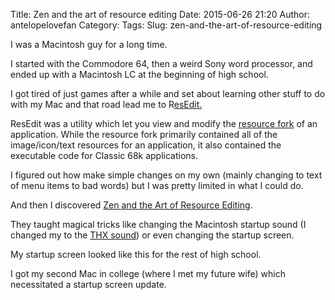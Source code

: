 Title: Zen and the art of resource editing
Date: 2015-06-26 21:20
Author: antelopelovefan
Category: 
Tags: 
Slug: zen-and-the-art-of-resource-editing

I was a Macintosh guy for a long time.

I started with the Commodore 64, then a weird Sony word processor, and ended up with a Macintosh LC at the beginning of high school.

I got tired of just games after a while and set about learning other stuff to do with my Mac  and that road lead me to R[esEdit.](https://en.wikipedia.org/wiki/ResEdit)

ResEdit was a utility which let you view and modify the [resource fork](https://en.wikipedia.org/?title=Resource_fork) of an application. While the resource fork primarily contained all of the image/icon/text resources for an application, it also contained the executable code for Classic 68k applications.

I figured out how make simple changes on my own (mainly changing to text of menu items to bad words) but I was pretty limited in what I could do.

And then I discovered [Zen and the Art of Resource Editing](http://www.amazon.com/Zen-Art-Resource-Editing-Resedit/dp/0938151754).

They taught magical tricks like changing the Macintosh startup sound (I changed my to the [THX sound](https://www.youtube.com/watch?v=FWkJ86JqlPA)) or even changing the startup screen.

My startup screen looked like this for the rest of high school.

I got my second Mac in college (where I met my future wife) which necessitated a startup screen update.

